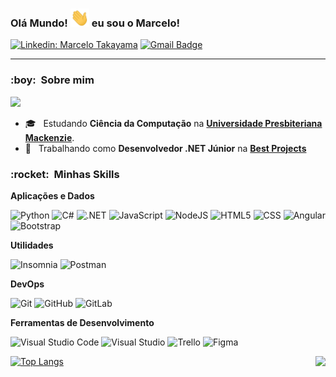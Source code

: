 ### Olá Mundo! <img src="https://raw.githubusercontent.com/ABSphreak/ABSphreak/master/gifs/Hi.gif" width="30px" style="max-width:100%;"> eu sou o Marcelo!

[![Linkedin: Marcelo Takayama](https://img.shields.io/badge/-Linkedin-blue?style=flat-square&logo=Linkedin&logoColor=white&link=https://www.linkedin.com/in/marcelo-takayama-454b85183/)](https://www.linkedin.com/in/marcelo-takayama-454b85183/)
[![Gmail Badge](https://img.shields.io/badge/-Gmail-FF0000?style=flat-square&logo=Gmail&logoColor=white&link=mailto:marcelo.takayama5763@gmail.com)](mailto:marcelo.takayama5763@gmail.com)

***

<h3> :boy: &nbsp;Sobre mim </h3>

![](https://komarev.com/ghpvc/?username=marcelotakayama&color=006bed)

- 🎓 &nbsp; Estudando **Ciência da Computação** na <a href="https://www.mackenzie.br/"> **Universidade Presbiteriana Mackenzie**</a>.
- 💼 &nbsp; Trabalhando como **Desenvolvedor .NET Júnior** na <a href="https://www.bestprojects.com.br/"> **Best Projects**</a>

<h3> :rocket: &nbsp;Minhas Skills </h3>

**Aplicações e Dados**

  ![Python](https://img.shields.io/badge/Python-3776AB?style=for-the-badge&logo=python&logoColor=white)
  ![C#](https://img.shields.io/badge/C%23-239120?style=for-the-badge&logo=c-sharp&logoColor=white)
  ![.NET](https://img.shields.io/badge/.NET-5C2D91?style=for-the-badge&logo=.net&logoColor=white)
  ![JavaScript](https://img.shields.io/badge/JavaScript-F7DF1E?style=for-the-badge&logo=javascript&logoColor=black)
  ![NodeJS](https://img.shields.io/badge/Node.js-43853D?style=for-the-badge&logo=node.js&logoColor=white)
  ![HTML5](https://img.shields.io/badge/HTML5-E34F26?style=for-the-badge&logo=html5&logoColor=white)
  ![CSS](https://img.shields.io/badge/CSS3-1572B6?style=for-the-badge&logo=css3&logoColor=white)
  ![Angular](https://img.shields.io/badge/Angular-DD0031?style=for-the-badge&logo=angular&logoColor=white)
  ![Bootstrap](https://img.shields.io/badge/Bootstrap-563D7C?style=for-the-badge&logo=bootstrap&logoColor=white)

**Utilidades**

  ![Insomnia](https://img.shields.io/badge/-Insomnia-333333?style=for-the-badge&logo=insomnia)
  ![Postman](https://img.shields.io/badge/-Postman-333333?style=for-the-badge&logo=postman)

**DevOps**

  ![Git](https://img.shields.io/badge/-Git-333333?style=for-the-badge&logo=git)
  ![GitHub](https://img.shields.io/badge/-GitHub-333333?style=for-the-badge&logo=github)
  ![GitLab](https://img.shields.io/badge/GitLab-333333?style=for-the-badge&logo=gitlab&logoColor=white)

**Ferramentas de Desenvolvimento**

  ![Visual Studio Code](https://img.shields.io/badge/-Visual%20Studio%20Code-333333?style=for-the-badge&logo=visual-studio-code&logoColor=007ACC)
  ![Visual Studio](https://img.shields.io/badge/-Visual%20Studio-333333?style=for-the-badge&logo=visual-studio&logoColor=5C2D91)
  ![Trello](https://img.shields.io/badge/-Trello-333333?style=for-the-badge&logo=trello&logoColor=007ACC)
  ![Figma](https://img.shields.io/badge/-Figma-333333?style=for-the-badge&logo=figma&logoColor=007ACC)
  
<img align='right' src="https://github-readme-stats.vercel.app/api?username=marcelotakayama&show_icons=true&theme=tokyonight">
 
[![Top Langs](https://github-readme-stats.vercel.app/api/top-langs/?username=marcelotakayama&amp;theme=dark)](https://github.com/marcelotakayama/github-readme-stats)
